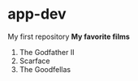 # app-dev
My first repository
**My favorite films**
1. The Godfather II
2. Scarface
3. The Goodfellas
